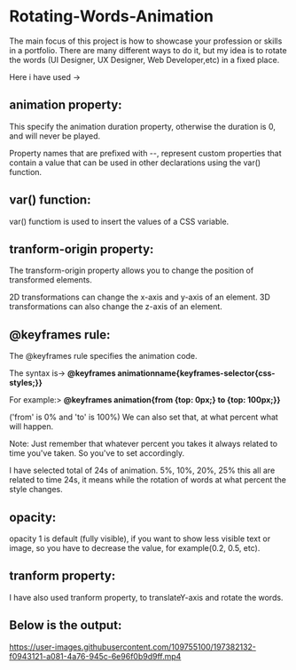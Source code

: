 # Rotating-Words-Animation

The main focus of this project is how to showcase your profession or skills in a portfolio.
There are many different ways to do it, but my idea is to rotate the words (UI Designer, UX Designer, Web Developer,etc) in a fixed place.

Here i have used ->
## **animation property:** 

This specify the animation duration property, otherwise the duration is 0, and will never be played.

Property names that are prefixed with --, represent custom properties that contain a value that can be used in other declarations using the var() function.

## **var() function:**

var() functiom is used to insert the values of a CSS variable.

## **tranform-origin property:**

The transform-origin property allows you to change the position of transformed elements.

2D transformations can change the x-axis and y-axis of an element. 
3D transformations can also change the z-axis of an element.

## **@keyframes rule:**

The @keyframes rule specifies the animation code.

The syntax is->
**@keyframes animationname{keyframes-selector{css-styles;}}**

For example:> **@keyframes animation{from {top: 0px;}
                                   to {top: 100px;}}**
                                   
('from' is 0% and 'to' is 100%)
We can also set that, at what percent what will happen.

Note: Just remember that whatever percent you takes it always related to time you've taken. So you've to set accordingly.

I have selected total of 24s of animation.
5%, 10%, 20%, 25% this all are related to time 24s, it means while the rotation of words at what percent the style changes.


## **opacity:**

opacity 1 is default (fully visible), if you want to show less visible text or image, 
so you have to decrease the value, for example(0.2, 0.5, etc).

## **tranform property:**

I have also used tranform property, to translateY-axis and rotate the words.


## **Below is the output:**

https://user-images.githubusercontent.com/109755100/197382132-f0943121-a081-4a76-945c-6e96f0b9d9ff.mp4


